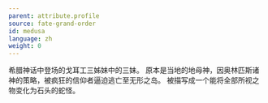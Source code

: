 ```yaml
---
parent: attribute.profile
source: fate-grand-order
id: medusa
language: zh
weight: 0
---
```


希腊神话中登场的戈耳工三姊妹中的三妹。
原本是当地的地母神，因奥林匹斯诸神的策略，被疯狂的信仰者逼迫逃亡至无形之岛。
被描写成一个能将全部所视之物变化为石头的蛇怪。
